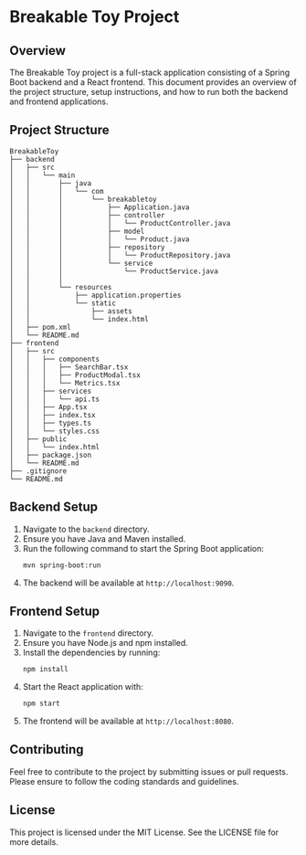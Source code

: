 # Breakable Toy Project

## Overview
The Breakable Toy project is a full-stack application consisting of a Spring Boot backend and a React frontend. This document provides an overview of the project structure, setup instructions, and how to run both the backend and frontend applications.

## Project Structure
```
BreakableToy
├── backend
│   ├── src
│   │   └── main
│   │       ├── java
│   │       │   └── com
│   │       │       └── breakabletoy
│   │       │           ├── Application.java
│   │       │           ├── controller
│   │       │           │   └── ProductController.java
│   │       │           ├── model
│   │       │           │   └── Product.java
│   │       │           ├── repository
│   │       │           │   └── ProductRepository.java
│   │       │           └── service
│   │       │               └── ProductService.java
│   │       │
│   │       └── resources
│   │           ├── application.properties
│   │           └── static
│   │               ├── assets
│   │               └── index.html
│   ├── pom.xml
│   └── README.md
├── frontend
│   ├── src
│   │   ├── components
│   │   │   ├── SearchBar.tsx
│   │   │   ├── ProductModal.tsx
│   │   │   └── Metrics.tsx
│   │   ├── services
│   │   │   └── api.ts
│   │   ├── App.tsx
│   │   ├── index.tsx
│   │   ├── types.ts
│   │   └── styles.css
│   ├── public
│   │   └── index.html
│   ├── package.json
│   └── README.md
├── .gitignore
└── README.md
```

## Backend Setup
1. Navigate to the `backend` directory.
2. Ensure you have Java and Maven installed.
3. Run the following command to start the Spring Boot application:
   ```sh
   mvn spring-boot:run
   ```
4. The backend will be available at `http://localhost:9090`.

## Frontend Setup
1. Navigate to the `frontend` directory.
2. Ensure you have Node.js and npm installed.
3. Install the dependencies by running:
   ```sh
   npm install
   ```
4. Start the React application with:
   ```sh
   npm start
   ```
5. The frontend will be available at `http://localhost:8080`.

## Contributing
Feel free to contribute to the project by submitting issues or pull requests. Please ensure to follow the coding standards and guidelines.

## License
This project is licensed under the MIT License. See the LICENSE file for more details.